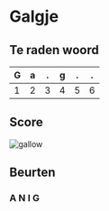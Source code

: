 # Galgje

## Te raden woord

|G|a|.|g|.|.|
|-|-|-|-|-|-|
|1|2|3|4|5|6|

## Score
![gallow](./images/3.png)

## Beurten
### A N I G